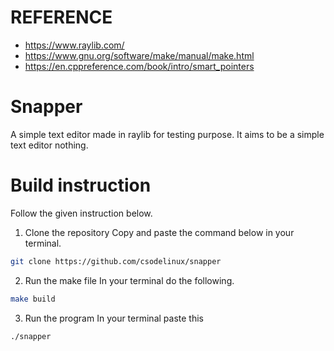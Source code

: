 # REFERENCE

- https://www.raylib.com/
- https://www.gnu.org/software/make/manual/make.html
- https://en.cppreference.com/book/intro/smart_pointers

# Snapper

A simple text editor made in raylib for testing purpose.
It aims to be a simple text editor nothing.

# Build instruction

Follow the given instruction below.

1. Clone the repository
   Copy and paste the command below in your terminal.

```bash
git clone https://github.com/csodelinux/snapper
```

2. Run the make file
   In your terminal do the following.

```bash
make build
```

3. Run the program
   In your terminal paste this

```bash
./snapper
```
